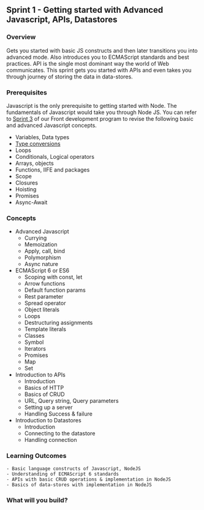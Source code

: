 ## Sprint 1 - Getting started with Advanced Javascript, APIs, Datastores

### Overview

Gets you started with basic JS constructs and then later transitions you into advanced mode. Also introduces you to ECMAScript standards and best practices.
API is the single most dominant way the world of Web communicates. This sprint gets you started with APIs and even takes you through journey of storing the data in data-stores.

### Prerequisites
Javascript is the only prerequisite to getting started with Node. The fundamentals of Javascript would take you through Node JS.
You can refer to [Sprint 3](https://github.com/greyatom-school/the-minerva-project/tree/master/FEWD/sprint_3) of our Front development program to revise the following basic and advanced Javascript concepts.

- Variables, Data types
- [Type conversions](https://github.com/nehalgala7/Nodejs-concepts/blob/master/Variables_Datatypes_Typeconversions.md)
- Loops
- Conditionals, Logical operators
- Arrays, objects
- Functions, IIFE and  packages
- Scope
- Closures
- Hoisting
- Promises
- Async-Await

### Concepts
- Advanced Javascript
    - Currying
    - Memoization
    - Apply, call, bind
    - Polymorphism
    - Async nature
- ECMAScript 6 or ES6 
    - Scoping with const, let
    - Arrow functions
    - Default function params
    - Rest parameter
    - Spread operator
    - Object literals
    - Loops
    - Destructuring assignments
    - Template literals
    - Classes
    - Symbol
    - Iterators
    - Promises
    - Map
    - Set
- Introduction to APIs
    - Introduction
    - Basics of HTTP
    - Basics of CRUD
    - URL, Query string, Query parameters
    - Setting up a server
    - Handling Success & failure
- Introduction to Datastores
	- Introduction
    - Connecting to the datastore
    - Handling connection

### Learning Outcomes
    - Basic language constructs of Javascript, NodeJS
    - Understanding of ECMAScript 6 standards
    - APIs with basic CRUD operations & implementation in NodeJS
    - Basics of data-stores with implementation in NodeJS

### What will you build?




